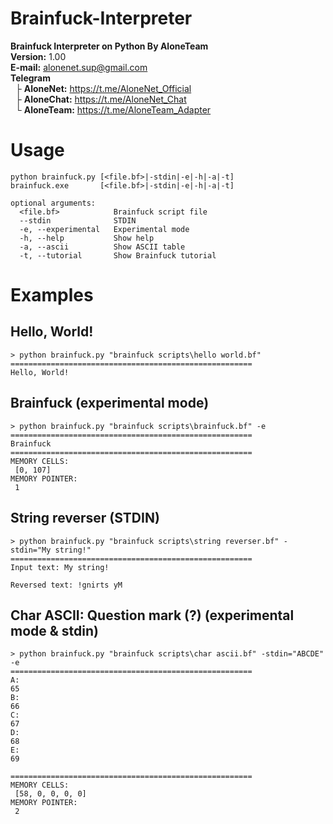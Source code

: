 # Brainfuck-Interpreter
<b>Brainfuck Interpreter on Python By AloneTeam</b><br>
<b>Version:</b> 1.00<br>
<b>E-mail:</b> alonenet.sup@gmail.com<br>
<b>Telegram</b><br>
&nbsp;&nbsp;├ <b>AloneNet:</b>  https://t.me/AloneNet_Official<br>
&nbsp;&nbsp;├ <b>AloneChat:</b> https://t.me/AloneNet_Chat<br>
&nbsp;&nbsp;└ <b>AloneTeam:</b> https://t.me/AloneTeam_Adapter<br>

# Usage

```
python brainfuck.py [<file.bf>|-stdin|-e|-h|-a|-t]
brainfuck.exe       [<file.bf>|-stdin|-e|-h|-a|-t]

optional arguments:
  <file.bf>            Brainfuck script file
  --stdin              STDIN
  -e, --experimental   Experimental mode
  -h, --help           Show help
  -a, --ascii          Show ASCII table
  -t, --tutorial       Show Brainfuck tutorial
```

# Examples
## Hello, World!
```batch
> python brainfuck.py "brainfuck scripts\hello world.bf"
======================================================
Hello, World!
```

## Brainfuck (experimental mode)
```batch
> python brainfuck.py "brainfuck scripts\brainfuck.bf" -e
======================================================
Brainfuck
======================================================
MEMORY CELLS:
 [0, 107]
MEMORY POINTER:
 1
```

## String reverser (STDIN)
```batch
> python brainfuck.py "brainfuck scripts\string reverser.bf" -stdin="My string!"
======================================================
Input text: My string!

Reversed text: !gnirts yM
```

## Char ASCII: Question mark (?) (experimental mode & stdin)
```batch
> python brainfuck.py "brainfuck scripts\char ascii.bf" -stdin="ABCDE" -e
======================================================
A:
65
B:
66
C:
67
D:
68
E:
69

======================================================
MEMORY CELLS:
 [58, 0, 0, 0, 0]
MEMORY POINTER:
 2
```

